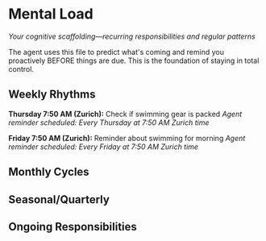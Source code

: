 # Mental Load
*Your cognitive scaffolding—recurring responsibilities and regular patterns*

The agent uses this file to predict what's coming and remind you proactively BEFORE things are due. This is the foundation of staying in total control.

## Weekly Rhythms

**Thursday 7:50 AM (Zurich):** Check if swimming gear is packed
*Agent reminder scheduled: Every Thursday at 7:50 AM Zurich time*

**Friday 7:50 AM (Zurich):** Reminder about swimming for morning
*Agent reminder scheduled: Every Friday at 7:50 AM Zurich time*

## Monthly Cycles
<!-- Example: 1st: Review finances, 15th: Submit timesheet -->

## Seasonal/Quarterly
<!-- Example: Q1: Energy sector check-in -->

## Ongoing Responsibilities
<!-- Example: Kids' school coordination, maintain GitHub repos -->
